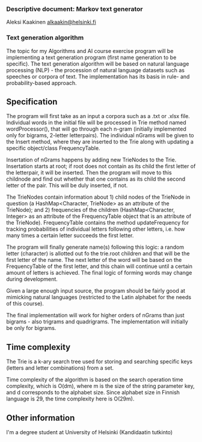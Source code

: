 ### Descriptive document: Markov text generator
Aleksi Kaakinen <alkaakin@helsinki.fi>

### Text generation algorithm

The topic for my Algorithms and AI course exercise program will be implementing a text generation program (first name generation to be specific). The text generation algorithm will be based on natural language processing (NLP) - the procession of natural language datasets such as speeches or corpora of text. The implementation has its basis in rule- and probability-based approach.

## Specification

The program will first take as an input a corpora such as a .txt or .xlsx file. Individual words in the initial file will be processed in Trie method named wordProcessor(), that will go through each n-gram (initially implemented only for bigrams, 2-letter letterpairs). The individual nGrams will be given to the Insert method, where they are inserted to the Trie along with updating a specific object/class FrequencyTable. 

Insertation of nGrams happens by adding new TrieNodes to the Trie. Insertation starts at root; if root does not contain as its child the first letter of the letterpair, it will be inserted. Then the program will move to this childnode and find out whether that one contains as its child the second letter of the pair. This will be duly inserted, if not. 

The TrieNodes contain information about 1) child nodes of the TrieNode in question (a HashMap<Character, TrieNode> as an attribute of the TrieNode); and 2) frequencies of the children (HashMap<Character, Integer> as an attribute of the FrequencyTable object that is an attribute of the TrieNode). FrequencyTable contains the method updateFrequency for tracking probabilities of individual letters following other letters, i.e. how many times a certain letter succeeds the first letter. 

The program will finally generate name(s) following this logic: a random letter (character) is allotted out fo the trie.root children and that will be the first letter of the name. The next letter of the word will be based on the FrequencyTable of the first letter, and this chain will continue until a certain amount of letters is achieved. The final logic of forming words may change during development.

Given a large enough input source, the program should be fairly good at mimicking natural languages (restricted to the Latin alphabet for the needs of this course).  

The final implementation will work for higher orders of nGrams than just bigrams - also trigrams and quadrigrams. The implementation will initially be only for bigrams.

## Time complexity

The Trie is a k-ary search tree used for storing and searching specific keys (letters and letter combinations) from a set. 

Time complexity of the algorithm is based on the search operation time complexity, which is O(dm), where m is the size of the string parameter key, and d corresponds to the alphabet size. Since alphabet size in Finnish language is 29, the time complexity here is O(29m).

## Other information

I'm a degree student at University of Helsinki (Kandidaatin tutkinto)